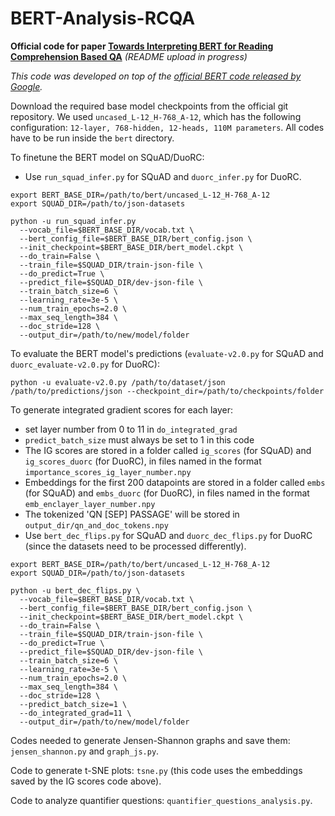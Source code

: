 # BERT-Analysis-RCQA
**Official code for paper [Towards Interpreting BERT for Reading Comprehension Based QA](https://www.aclweb.org/anthology/2020.emnlp-main.261)**
*(README upload in progress)*

*This code was developed on top of the [official BERT code released by Google](https://github.com/google-research/bert).*

Download the required base model checkpoints from the official git repository.
We used `uncased_L-12_H-768_A-12`, which has the following configuration: ``12-layer, 768-hidden, 12-heads, 110M parameters``.
All codes have to be run inside the ```bert``` directory.

To finetune the BERT model on SQuAD/DuoRC:
* Use ```run_squad_infer.py``` for SQuAD and ```duorc_infer.py``` for DuoRC.
```
export BERT_BASE_DIR=/path/to/bert/uncased_L-12_H-768_A-12
export SQUAD_DIR=/path/to/json-datasets

python -u run_squad_infer.py 
  --vocab_file=$BERT_BASE_DIR/vocab.txt \
  --bert_config_file=$BERT_BASE_DIR/bert_config.json \
  --init_checkpoint=$BERT_BASE_DIR/bert_model.ckpt \
  --do_train=False \
  --train_file=$SQUAD_DIR/train-json-file \
  --do_predict=True \
  --predict_file=$SQUAD_DIR/dev-json-file \
  --train_batch_size=6 \
  --learning_rate=3e-5 \
  --num_train_epochs=2.0 \
  --max_seq_length=384 \
  --doc_stride=128 \
  --output_dir=/path/to/new/model/folder
```

To evaluate the BERT model's predictions (```evaluate-v2.0.py``` for SQuAD and ```duorc_evaluate-v2.0.py``` for DuoRC):
```
python -u evaluate-v2.0.py /path/to/dataset/json /path/to/predictions/json --checkpoint_dir=/path/to/checkpoints/folder
```

To generate integrated gradient scores for each layer:
* set layer number from 0 to 11 in ```do_integrated_grad```
* ```predict_batch_size``` must always be set to 1 in this code
* The IG scores are stored in a folder called ```ig_scores``` (for SQuAD) and ```ig_scores_duorc``` (for DuoRC), in files named in the format ```importance_scores_ig_layer_number.npy``` 
* Embeddings for the first 200 datapoints are stored in a folder called ```embs``` (for SQuAD) and ```embs_duorc``` (for DuoRC), in files named in the format ```emb_enclayer_layer_number.npy``` 
* The tokenized 'QN [SEP] PASSAGE' will be stored in ```output_dir/qn_and_doc_tokens.npy```
* Use ```bert_dec_flips.py``` for SQuAD and ```duorc_dec_flips.py``` for DuoRC (since the datasets need to be processed differently).

```
export BERT_BASE_DIR=/path/to/bert/uncased_L-12_H-768_A-12
export SQUAD_DIR=/path/to/json-datasets

python -u bert_dec_flips.py \
  --vocab_file=$BERT_BASE_DIR/vocab.txt \
  --bert_config_file=$BERT_BASE_DIR/bert_config.json \
  --init_checkpoint=$BERT_BASE_DIR/bert_model.ckpt \
  --do_train=False \
  --train_file=$SQUAD_DIR/train-json-file \
  --do_predict=True \
  --predict_file=$SQUAD_DIR/dev-json-file \
  --train_batch_size=6 \
  --learning_rate=3e-5 \
  --num_train_epochs=2.0 \
  --max_seq_length=384 \
  --doc_stride=128 \
  --predict_batch_size=1 \
  --do_integrated_grad=11 \
  --output_dir=/path/to/new/model/folder
```

Codes needed to generate Jensen-Shannon graphs and save them: ```jensen_shannon.py``` and ```graph_js.py```.

Code to generate t-SNE plots: ```tsne.py``` (this code uses the embeddings saved by the IG scores code above).

Code to analyze quantifier questions: ```quantifier_questions_analysis.py```.